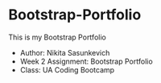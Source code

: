 # Bootstrap-Portfolio
This is my Bootstrap Portfolio

* Author: Nikita Sasunkevich
* Week 2 Assignment: Bootstrap Portfolio
* Class: UA Coding Bootcamp
